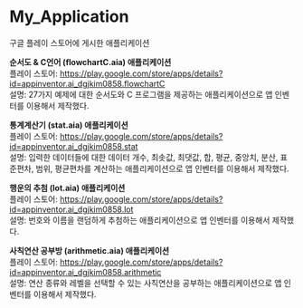 # My_Application
구글 플레이 스토어에 게시한 애플리케이션

<b>순서도 & C언어 (flowchartC.aia) 애플리케이션</b><br>
플레이 스토어: https://play.google.com/store/apps/details?id=appinventor.ai_dgjkim0858.flowchartC<br>
설명: 27가지 예제에 대한 순서도와 C 프로그램을 제공하는 애플리케이션으로 앱 인벤터를 이용해서 제작했다.<br>

<b>통계계산기 (stat.aia) 애플리케이션</b><br>
플레이 스토어: https://play.google.com/store/apps/details?id=appinventor.ai_dgjkim0858.stat<br>
설명: 입력한 데이터들에 대한 데이터 개수, 최솟값, 최댓값, 합, 평균, 중앙치, 분산, 표준편차, 범위, 평균편차를 계산하는 애플리케이션으로 앱 인벤터를 이용해서 제작했다.<br>

<b>행운의 추첨 (lot.aia) 애플리케이션</b><br>
플레이 스토어: https://play.google.com/store/apps/details?id=appinventor.ai_dgjkim0858.lot<br>
설명: 번호와 이름을 랜덤하게 추첨하는 애플리케이션으로 앱 인벤터를 이용해서 제작했다.<br>

<b>사칙연산 공부방 (arithmetic.aia) 애플리케이션</b><br>
플레이 스토어: https://play.google.com/store/apps/details?id=appinventor.ai_dgjkim0858.arithmetic<br>
설명: 연산 종류와 레벨을 선택할 수 있는 사칙연산을 공부하는 애플리케이션으로 앱 인벤터를 이용해서 제작했다.<br>
